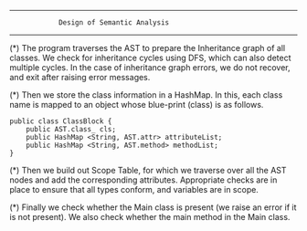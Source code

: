 ***********************************************************
				Design of Semantic Analysis 
***********************************************************

(*) The program traverses the AST to prepare the Inheritance graph of all classes. We check for inheritance cycles using DFS, which can also detect multiple cycles. In the case of inheritance graph errors, we do not recover, and exit after raising error messages.

(*) Then we store the class information in a HashMap. In this, each class name is mapped to an object whose blue-print (class) is as follows.

	public class ClassBlock {
		public AST.class_ cls;
		public HashMap <String, AST.attr> attributeList;
		public HashMap <String, AST.method> methodList;
	}

(*) Then we build out Scope Table, for which we traverse over all the AST nodes and add the corresponding attributes. Appropriate checks are in place to ensure that all types conform, and variables are in scope.

(*) Finally we check whether the Main class is present (we raise an error if it is not present). We also check whether the main method in the Main class.

